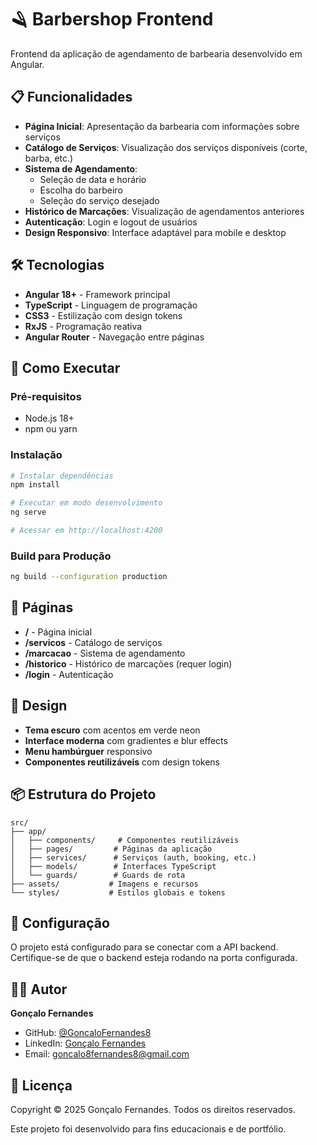 # 🪒 Barbershop Frontend

Frontend da aplicação de agendamento de barbearia desenvolvido em Angular.

## 📋 Funcionalidades

- **Página Inicial**: Apresentação da barbearia com informações sobre serviços
- **Catálogo de Serviços**: Visualização dos serviços disponíveis (corte, barba, etc.)
- **Sistema de Agendamento**: 
  - Seleção de data e horário
  - Escolha do barbeiro
  - Seleção do serviço desejado
- **Histórico de Marcações**: Visualização de agendamentos anteriores
- **Autenticação**: Login e logout de usuários
- **Design Responsivo**: Interface adaptável para mobile e desktop

## 🛠️ Tecnologias

- **Angular 18+** - Framework principal
- **TypeScript** - Linguagem de programação
- **CSS3** - Estilização com design tokens
- **RxJS** - Programação reativa
- **Angular Router** - Navegação entre páginas

## 🚀 Como Executar

### Pré-requisitos
- Node.js 18+ 
- npm ou yarn

### Instalação
```bash
# Instalar dependências
npm install

# Executar em modo desenvolvimento
ng serve

# Acessar em http://localhost:4200
```

### Build para Produção
```bash
ng build --configuration production
```

## 📱 Páginas

- **/** - Página inicial
- **/servicos** - Catálogo de serviços
- **/marcacao** - Sistema de agendamento
- **/historico** - Histórico de marcações (requer login)
- **/login** - Autenticação

## 🎨 Design

- **Tema escuro** com acentos em verde neon
- **Interface moderna** com gradientes e blur effects
- **Menu hambúrguer** responsivo
- **Componentes reutilizáveis** com design tokens

## 📦 Estrutura do Projeto

```
src/
├── app/
│   ├── components/     # Componentes reutilizáveis
│   ├── pages/         # Páginas da aplicação
│   ├── services/      # Serviços (auth, booking, etc.)
│   ├── models/        # Interfaces TypeScript
│   └── guards/        # Guards de rota
├── assets/           # Imagens e recursos
└── styles/           # Estilos globais e tokens
```

## 🔧 Configuração

O projeto está configurado para se conectar com a API backend. Certifique-se de que o backend esteja rodando na porta configurada.

## 👨‍💻 Autor

**Gonçalo Fernandes**
- GitHub: [@GoncaloFernandes8](https://github.com/GoncaloFernandes8)
- LinkedIn: [Gonçalo Fernandes](https://www.linkedin.com/in/goncalo-fernandes88/)
- Email: goncalo8fernandes8@gmail.com

## 📄 Licença

Copyright © 2025 Gonçalo Fernandes. Todos os direitos reservados.

Este projeto foi desenvolvido para fins educacionais e de portfólio.